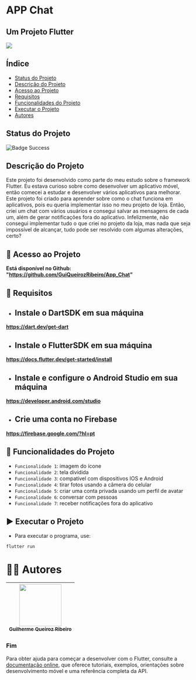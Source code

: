 # APP Chat
## Um Projeto Flutter

![](https://cdn1.iconfinder.com/data/icons/material-apps/512/icon-whatsapp-material-design-512.png)

## Índice

- [Status do Projeto](#status-do-projeto)
- [Descrição do Projeto](#descrição-do-projeto)
- [Acesso ao Projeto](#acesso-ao-projeto)
- [Requisitos](#requisitos)
- [Funcionalidades do Projeto](#funcionalidades-do-projeto)
- [Executar o Projeto](#executar-o-projeto)
- [Autores](#autores)

## Status do Projeto

![Badge Success](https://img.shields.io/badge/Status-Sucesso-brightgreen?style=for-the-badge)

## Descrição do Projeto

Este projeto foi desenvolvido como parte do meu estudo sobre o framework Flutter. Eu estava curioso sobre como desenvolver um aplicativo móvel, então comecei a estudar e desenvolver vários aplicativos para melhorar. Este projeto foi criado para aprender sobre como o chat funciona em aplicativos, pois eu queria implementar isso no meu projeto de loja. Então, criei um chat com vários usuários e consegui salvar as mensagens de cada um, além de gerar notificações fora do aplicativo. Infelizmente, não consegui implementar tudo o que criei no projeto da loja, mas nada que seja impossível de alcançar, tudo pode ser resolvido com algumas alterações, certo?

## 📁 Acesso ao Projeto

**Está disponível no Github: "https://github.com/GuiQueirozRibeiro/App_Chat"**

## 📝 Requisitos

- ## Instale o DartSDK em sua máquina

**https://dart.dev/get-dart**

- ## Instale o FlutterSDK em sua máquina

**https://docs.flutter.dev/get-started/install**
 
- ## Instale e configure o Android Studio em sua máquina

**https://developer.android.com/studio**

- ## Crie uma conta no Firebase

**https://firebase.google.com/?hl=pt**

## 🔨 Funcionalidades do Projeto

- `Funcionalidade 1`: imagem do ícone
- `Funcionalidade 2`: tela dividida
- `Funcionalidade 3`: compatível com dispositivos IOS e Android
- `Funcionalidade 4`: tirar fotos usando a câmera do celular
- `Funcionalidade 5`: criar uma conta privada usando um perfil de avatar
- `Funcionalidade 6`: conversar com pessoas
- `Funcionalidade 7`: receber notificações fora do aplicativo

## ▶ Executar o Projeto

- Para executar o programa, use:

```console
flutter run
```

# 👨‍💻 Autores

| [<img src="https://avatars.githubusercontent.com/u/70274921?s=400&u=c1688d6fcd13223bfe1093c6d16b3b6b646545fe&v=4" width=115><br><sub>Guilherme Queiroz Ribeiro</sub>](https://github.com/GuiQueirozRibeiro)
| :---: |

### Fim

Para obter ajuda para começar a desenvolver com o Flutter, consulte a
[documentação online](https://docs.flutter.dev/), que oferece tutoriais,
exemplos, orientações sobre desenvolvimento móvel e uma referência completa da API.
